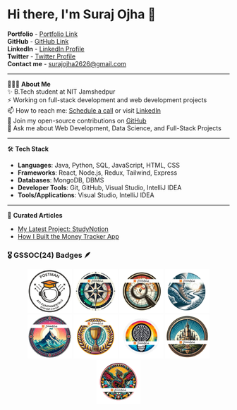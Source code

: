 # Hi there, I'm Suraj Ojha 👋

**Portfolio** - [Portfolio Link](https://portfolio-three-virid-10.vercel.app)  
**GitHub** - [GitHub Link](https://github.com/surajojha668)  
**LinkedIn** - [LinkedIn Profile](https://linkedin.com/in/suraj-ojha-49287a21b)  
**Twitter** - [Twitter Profile](https://twitter.com/whyfore_)  
**Contact me** - [surajojha2626@gmail.com](mailto:surajojha2626@gmail.com)

---

👨🏻‍💻 **About Me**  
✨ B.Tech student at NIT Jamshedpur  
⚡ Working on full-stack development and web development projects  
📫 How to reach me: [Schedule a call](mailto:surajojha2626@gmail.com) or visit [LinkedIn](https://linkedin.com/in/suraj-ojha-49287a21b)  
👯 Join my open-source contributions on [GitHub](https://github.com/surajojha668)  
💬 Ask me about Web Development, Data Science, and Full-Stack Projects

---

🛠 **Tech Stack**  
- **Languages**: Java, Python, SQL, JavaScript, HTML, CSS  
- **Frameworks**: React, Node.js, Redux, Tailwind, Express  
- **Databases**: MongoDB, DBMS  
- **Developer Tools**: Git, GitHub, Visual Studio, IntelliJ IDEA  
- **Tools/Applications**: Visual Studio, IntelliJ IDEA  

---

📝 **Curated Articles**  
- [My Latest Project: StudyNotion](https://portfolio-three-virid-10.vercel.app/studynotion)  
- [How I Built the Money Tracker App](https://portfolio-three-virid-10.vercel.app/money-tracker)  



### 🎖️ GSSOC(24) Badges 🪶
<p align="center">
  <img src="https://raw.githubusercontent.com/girlscript/gssoc-website-new/main/public/badges/postman.png" width="100px" height="100px" />
  <img src="https://raw.githubusercontent.com/girlscript/gssoc-website-new/main/public/badges/1.png" width="100px" height="100px" />
  <img src="https://raw.githubusercontent.com/girlscript/gssoc-website-new/main/public/badges/2.png" width="100px" height="100px" />
  <img src="https://raw.githubusercontent.com/girlscript/gssoc-website-new/main/public/badges/3.png" width="100px" height="100px" />
  <img src="https://raw.githubusercontent.com/girlscript/gssoc-website-new/main/public/badges/4.png" width="100px" height="100px" />
  <img src="https://raw.githubusercontent.com/girlscript/gssoc-website-new/main/public/badges/5.png" width="100px" height="100px" />
  <img src="https://raw.githubusercontent.com/girlscript/gssoc-website-new/main/public/badges/6.png" width="100px" height="100px" />
  <img src="https://raw.githubusercontent.com/girlscript/gssoc-website-new/main/public/badges/7.png" width="100px" height="100px" />
  <img src="https://raw.githubusercontent.com/girlscript/gssoc-website-new/main/public/badges/8.png" width="100px" height="100px" />
</p>

